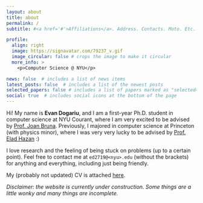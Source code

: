 ```yaml
---
layout: about
title: about
permalink: /
subtitle: #<a href='#'>Affiliations</a>. Address. Contacts. Moto. Etc.

profile:
  align: right
  image: https://signavatar.com/79237_v.gif
  image_circular: false # crops the image to make it circular
  more_info: >
    <p>Computer Science @ NYU</p>

news: false  # includes a list of news items
latest_posts: false  # includes a list of the newest posts
selected_papers: false # includes a list of papers marked as "selected={true}"
social: true  # includes social icons at the bottom of the page
---
```


Hi! My name is **Evan Dogariu**, and I am a first-year Ph.D. student in computer science at NYU Courant, where I am very excited to be advised by [Prof. Joan Bruna](https://cims.nyu.edu/~bruna/). Previously, I majored in computer science at Princeton (with physics minor), where I was very very lucky to be advised by [Prof. Elad Hazan](https://www.ehazan.com) :)

I love research and the feeling of being stuck on problems (up to a certain point). Feel free to contact me at `ed2719@<nyu>.edu` (without the brackets) for anything and everything, including just being friendly.

My (probably not updated) CV is attached <a href="assets/pdf/Evan_CV.pdf">here</a>.

*Disclaimer: the website is currently under construction. Some things are a little wonky and many things are incomplete.*
